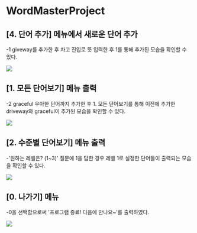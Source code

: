# WordMasterProject


## [4. 단어 추가] 메뉴에서 새로운 단어 추가
-1 giveway를 추가한 후 차고 진입로 뜻 입력한 후 1를 통해 추가된 모습을 확인할 수 있다.

<img src='https://github.com/ChristineKangHee/WordMasterProject/blob/master/screenshots/%5B4.%20%EB%8B%A8%EC%96%B4%20%EC%B6%94%EA%B0%80%5D%20%EB%A9%94%EB%89%B4%EC%97%90%EC%84%9C%20%EC%83%88%EB%A1%9C%EC%9A%B4%20%EB%8B%A8%EC%96%B4%20%EC%B6%94%EA%B0%80-1%20driveway%20.png?raw=true'>


## [1. 모든 단어보기] 메뉴 출력
-2 graceful 우아한 단어까지 추가한 후 1. 모든 단어보기를 통해 이전에 추가한 driveway와 graceful이 추가된 모습을 확인할 수 있다.

<img src='https://github.com/ChristineKangHee/WordMasterProject/blob/master/screenshots/%5B1.%20%EB%AA%A8%EB%93%A0%20%EB%8B%A8%EC%96%B4%EB%B3%B4%EA%B8%B0%5D%20%EB%A9%94%EB%89%B4%EC%97%90%EC%84%9C%20%EC%A0%9C%EB%8C%80%EB%A1%9C%20%EC%B6%9C%EB%A0%A5-1,%202.png?raw=true'>

## [2. 수준별 단어보기] 메뉴 출력
-'원하는 레벨은? (1~3)' 질문에 1을 답한 경우 레벨 1로 설정한 단어들이 출력되는 모습을 확인할 수 있다.

<img src='https://github.com/ChristineKangHee/WordMasterProject/blob/master/screenshots/%5B2.%20%EC%88%98%EC%A4%80%EB%B3%84%20%EB%8B%A8%EC%96%B4%EB%B3%B4%EA%B8%B0%5D.png?raw=true'>


## [0. 나가기] 메뉴
-0을 선택함으로써 '프로그램 종료! 다음에 만나요~'를 출력하였다.

<img src='https://github.com/ChristineKangHee/WordMasterProject/blob/master/screenshots/%5B0.%20%EB%82%98%EA%B0%80%EA%B8%B0%5D%20%EB%A9%94%EB%89%B4.png?raw=true'>
